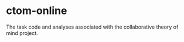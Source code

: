 # ctom-online
The task code and analyses associated with the collaborative theory of mind project. 
